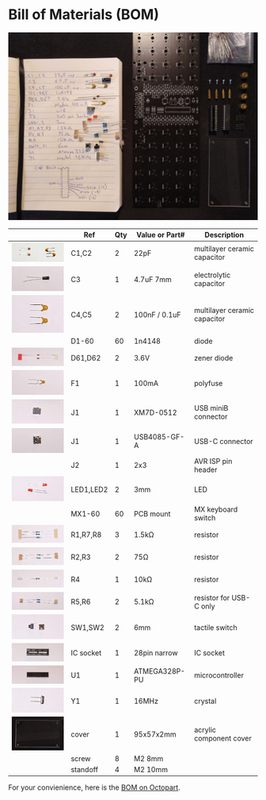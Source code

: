 # Bill of Materials (BOM)

![BOM](images/bom.jpg)

|                                    | Ref       | Qty | Value or Part# | Description                  |
|------------------------------------|-----------|-----|----------------|------------------------------|
| ![C1,C2](images/bom/c1-2.jpg)      | C1,C2     | 2   | 22pF           | multilayer ceramic capacitor |
| ![C3](images/bom/c3.jpg)           | C3        | 1   | 4.7uF 7mm      | electrolytic capacitor       |
| ![C4,C5](images/bom/c4-5.jpg)      | C4,C5     | 2   | 100nF / 0.1uF  | multilayer ceramic capacitor |
|                                    | D1-60     | 60  | 1n4148         | diode                        |
| ![D61,D62](images/bom/d61-62.jpg)  | D61,D62   | 2   | 3.6V           | zener diode                  |
| ![F1](images/bom/f1.jpg)           | F1        | 1   | 100mA          | polyfuse                     |
| ![USB](images/bom/j1-mini.jpg)     | J1        | 1   | XM7D-0512      | USB miniB connector          |
| ![USB-C](images/bom/j1-usbc.jpg)   | J1        | 1   | USB4085-GF-A   | USB-C connector              |
|                                    | J2        | 1   | 2x3            | AVR ISP pin header           |
| ![LED1,LED](images/bom/led1-2.jpg) | LED1,LED2 | 2   | 3mm            | LED                          |
|                                    | MX1-60    | 60  | PCB mount      | MX keyboard switch           |
| ![R1,R7,R8](images/bom/r1-7-8.jpg) | R1,R7,R8  | 3   | 1.5kΩ          | resistor                     |
| ![R2,R3](images/bom/r2-3.jpg)      | R2,R3     | 2   | 75Ω            | resistor                     |
| ![R4](images/bom/r4.jpg)           | R4        | 1   | 10kΩ           | resistor                     |
| ![R5,R6](images/bom/r5-6.jpg)      | R5,R6     | 2   | 5.1kΩ          | resistor for USB-C only      |
| ![SW1,SW2](images/bom/sw1-2.jpg)   | SW1,SW2   | 2   | 6mm            | tactile switch               |
| ![U1](images/bom/ic.jpg)           | IC socket | 1   | 28pin narrow   | IC socket                    |
| ![U1](images/bom/u1.jpg)           | U1        | 1   | ATMEGA328P-PU  | microcontroller              |
| ![Y1](images/bom/y1.jpg)           | Y1        | 1   | 16MHz          | crystal                      |
| ![cover](images/bom/cover.jpg)     | cover     | 1   | 95x57x2mm      | acrylic component cover      |
|                                    | screw     | 8   | M2 8mm         |                              |
|                                    | standoff  | 4   | M2 10mm        |                              |

For your convienience, here is the [BOM on Octopart](https://octopart.com/bom-tool/0k8Ap0AF).
